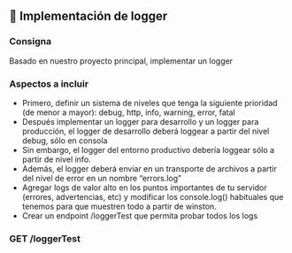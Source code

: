 ## 📁 Implementación de logger

### Consigna

Basado en nuestro proyecto principal, implementar un logger

### Aspectos a incluir

- Primero, definir un sistema de niveles que tenga la siguiente prioridad (de menor a mayor):
  debug, http, info, warning, error, fatal
- Después implementar un logger para desarrollo y un logger para producción, el logger de desarrollo deberá loggear a partir del nivel debug, sólo en consola
- Sin embargo, el logger del entorno productivo debería loggear sólo a partir de nivel info.
- Además, el logger deberá enviar en un transporte de archivos a partir del nivel de error en un nombre “errors.log”
- Agregar logs de valor alto en los puntos importantes de tu servidor (errores, advertencias, etc) y modificar los console.log() habituales que tenemos para que muestren todo a partir de winston.
- Crear un endpoint /loggerTest que permita probar todos los logs

### GET /loggerTest
